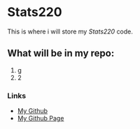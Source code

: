# **Stats220**
This is where i will store my *Stats220* code.

## **What will be in my repo:**
1. g
2. 2

### Links
- [My Github](https://github.com/h-angus/stats220)
- [My Github Page](https://h-angus.github.io/stats220/)
